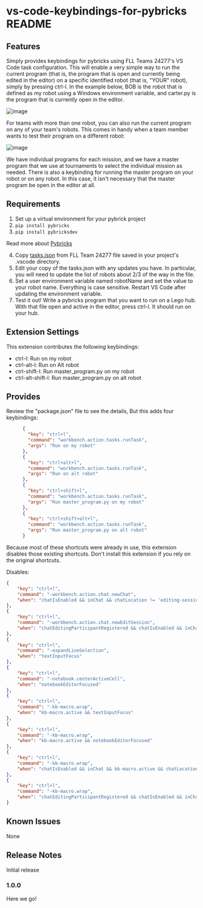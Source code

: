 # vs-code-keybindings-for-pybricks README

## Features

Simply provides keybindings for pybricks using FLL Teams 24277's VS Code task configuration. This will enable a very simple way to run the current program (that is, the program that is open and currently being edited in the editor) on a specific identified robot (that is, "YOUR" robot), simply by pressing ctrl-l. In the example below, BOB is the robot that is defined as my robot using a Windows environment variable, and carter.py is the program that is currently open in the editor.

![image](https://github.com/user-attachments/assets/bfb95788-c71d-4248-af1c-4cb4ac4791d5)

For teams with more than one robot, you can also run the current program on any of your team's robots. This comes in handy when a team member wants to test their program on a different robot:

![image](https://github.com/user-attachments/assets/a20ef371-48b8-40f3-9506-2158ba2e061b)

We have individual programs for each mission, and we have a master program that we use at tournaments to select the individual mission as needed. There is also a keybinding for running the master program on your robot or on any robot. In this case, it isn't necessary that the master program be open in the editor at all.

## Requirements

1. Set up a virtual environment for your pybrick project
2. `pip install pybricks`
3. `pip install pybricksdev`

Read more about [Pybricks](https://pybricks.com)

4. Copy [tasks.json](https://github.com/FLL-Team-24277/FLL-Fall-2024-Submerged/blob/main/.vscode/tasks.json) from FLL Team 24277 file saved in your project's .vscode directory.
5. Edit your copy of the tasks.json with any updates you have. In particular, you will need to update the list of robots about 2/3 of the way in the file.
6. Set a user environment variable named robotName and set the value to your robot name. Everything is case sensitive. Restart VS Code after updating the environment variable.
7. Test it out! Write a pybricks program that you want to run on a Lego hub. With that file open and active in the editor, press ctrl-l. It should run on your hub.


## Extension Settings

This extension contributes the following keybindings:

* ctrl-l: Run on my robot
* ctrl-alt-l: Run on Alt robot
* ctrl-shift-l: Run master_program.py on my robot
* ctrl-alt-shift-l: Run master_program.py on alt robot

## Provides

Review the "package.json" file to see the details, But this adds four keybindings:

```json
      {
        "key": "ctrl+l",
        "command": "workbench.action.tasks.runTask",
        "args": "Run on my robot"
      },
      {
        "key": "ctrl+alt+l",
        "command": "workbench.action.tasks.runTask",
        "args": "Run on alt robot"
      },
      {
        "key": "ctrl+shift+l",
        "command": "workbench.action.tasks.runTask",
        "args": "Run master_program.py on my robot"
      },
      {
        "key": "ctrl+shift+alt+l",
        "command": "workbench.action.tasks.runTask",
        "args": "Run master_program.py on alt robot"
      }
```

Because most of these shortcuts were already in use, this extension disables those existing shortcuts. Don't install this extension if you rely on the original shortcuts.

Disables:
```json
{
    "key": "ctrl+l",
    "command": "-workbench.action.chat.newChat",
    "when": "chatIsEnabled && inChat && chatLocation != 'editing-session'"
},
{
    "key": "ctrl+l",
    "command": "-workbench.action.chat.newEditSession",
    "when": "chatEditingParticipantRegistered && chatIsEnabled && inChat && chatLocation == 'editing-session'"
},
{
    "key": "ctrl+l",
    "command": "-expandLineSelection",
    "when": "textInputFocus"
},
{
    "key": "ctrl+l",
    "command": "-notebook.centerActiveCell",
    "when": "notebookEditorFocused"
},
{
    "key": "ctrl+l",
    "command": "-kb-macro.wrap",
    "when": "kb-macro.active && textInputFocus"
},
{
    "key": "ctrl+l",
    "command": "-kb-macro.wrap",
    "when": "kb-macro.active && notebookEditorFocused"
},
{
    "key": "ctrl+l",
    "command": "-kb-macro.wrap",
    "when": "chatIsEnabled && inChat && kb-macro.active && chatLocation != 'editing-session'"
},
{
    "key": "ctrl+l",
    "command": "-kb-macro.wrap",
    "when": "chatEditingParticipantRegistered && chatIsEnabled && inChat && kb-macro.active && chatLocation == 'editing-session'"
}
```

## Known Issues

None

## Release Notes

Initial release

### 1.0.0

Here we go!
